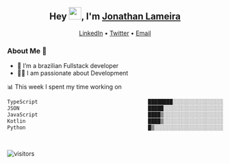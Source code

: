 <h2 align="center">Hey <img src="https://github.com/TheDudeThatCode/TheDudeThatCode/blob/master/Assets/Hi.gif" width="29">, I'm <a href="https://www.linkedin.com/in/jonathanlameira/">Jonathan Lameira</a></h2>
<p align="center">
  <a href="https://www.linkedin.com/in/jonathanlameira/">LinkedIn</a> •
  <a href="https://twitter.com/jlameira">Twitter</a> •
  <a href="mailto:jlameira@gmail.com">Email</a>
</p>

### About Me 🚀
- 🌱  I’m a brazilian Fullstack developer</br>
- 👨‍💻  I am passionate about Development</br>

<!-- ![Jonathan Lameira github stats](https://github-readme-stats.vercel.app/api?username=jlameirameli&show_icons=true&hide_border=true)&nbsp;&nbsp; -->

📊 This week I spent my time working on
<!--START_SECTION:waka-->

```txt
TypeScript                                    ████████░░░░░░░░░░░░░░░░░   32.66 %
JSON                                          █████░░░░░░░░░░░░░░░░░░░░   19.82 %
JavaScript                                    ████▒░░░░░░░░░░░░░░░░░░░░   17.85 %
Kotlin                                        ████▒░░░░░░░░░░░░░░░░░░░░   17.10 %
Python                                        █▒░░░░░░░░░░░░░░░░░░░░░░░   04.89 %
```

<!--END_SECTION:waka-->

<br />

![visitors](https://visitor-badge.laobi.icu/badge?page_id=jlameira.jlameira)
